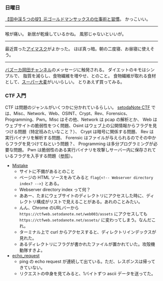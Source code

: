 ### 日曜日

[【田中渓５つの掟】元ゴールドマンサックスの仕事術と習慣](https://www.youtube.com/watch?v=pv_ytEic2Ls)。
かっこいい。

---

喉が痛い。
新居が乾燥しているかね。
風邪じゃないといいが。

---

最近買った[アイマスク](https://www.amazon.co.jp/aimeve-%E3%82%A2%E3%82%A4%E3%83%9E%E3%82%B9%E3%82%AF-premium%E3%80%91-%E9%81%AE%E5%85%89%E7%8E%8799-99%EF%BC%85-%E7%9D%A1%E7%9C%A0%E6%A0%84%E9%A4%8A%E6%8C%87%E5%B0%8E%E5%A3%AB%E6%8E%A8%E8%96%A6/dp/B0CQWX8942)がよかった。
ほぼ真っ暗。朝の二度寝、お昼寝に使えそう。

---

[バズーカ岡田チャンネル](https://www.youtube.com/watch?v=FQqclT5I_i4&ab_channel=%E6%96%B0%E3%83%BB%E3%83%90%E3%82%BA%E3%83%BC%E3%82%AB%E5%B2%A1%E7%94%B0%E3%83%81%E3%83%A3%E3%83%B3%E3%83%8D%E3%83%AB%E3%80%90%E5%B2%A1%E7%94%B0%E9%9A%86%E3%80%91)のメッセージに触発される。
ダイエットのキモはシンプルで、
脂質を減らし、食物繊維を増やせ、とのこと。
食物繊維が取れる食材として、[スーパー大麦](https://www.amazon.co.jp/LOHAStyle-%E3%82%B9%E3%83%BC%E3%83%91%E3%83%BC%E5%A4%A7%E9%BA%A6-%E3%83%90%E3%83%BC%E3%83%AA%E3%83%BC%E3%83%9E%E3%83%83%E3%82%AF%E3%82%B9%C2%AE-800g/dp/B07VZYB8MJ)がいいらしい。
とりあえず買ってみる。

### CTF 入門

CTF は問題のジャンルがいくつかに分かれているらしい。
[setodaNote CTF](https://ctfexh.setodanote.net/challenges) では、Misc、Network、Web、OSINT、Crypt、Rev、Forensics、Programming、Pwn。Misc はその他、Network は pcap の解析とか、
Web はウェブサイトの脆弱性をつく問題、Osint はウェブ上の公開情報からフラグを見つける問題（特定班みたいなこと？）、
Crypt は暗号に関係する問題、
Rev は実行バイナリを解析する問題、
Forensic はファイルが与えられるのでその中からフラグを見つけてねという問題？、
Programming は多分プログラミングが必要な問題。
Pwn は脆弱性のある実行バイナリを攻撃しサーバー内に保存されているフラグを入手する問題（[参照](https://speakerdeck.com/arata_nvm/introduction-to-pwn?slide=6)）。

- [Mistake](https://ctfexh.setodanote.net/challenges#Mistake-23)
  - サイトに不備があるとのこと
  - ページの HTML ソースをみてみると `flag{<!-- Webserver directory index? -->}` とある。
  - Webserver directory index って何？
  - ああー、たまにウェブサイトのディレクトリにアクセスした時に、ディレクトリ構成がリストで見えることがある。あれのことみたい。
  - んん、Chrome のURLバーから `https://ctfweb.setodanote.net/web003/assets` にアクセスしても `https://ctfweb.setodanote.net/assets/` に変わってしまう。なんだこれ。
  - ターミナル上で curl からアクセスすると、ディレクトリインデックスが見れた。
  - あるディレクトリにフラグが書かれたファイルが置かれていた。攻殻機動隊すきよ。
- [echo_request](https://ctfexh.setodanote.net/challenges#echo_request-64)
  - ping の echo request が連続して出ている。ただ、レスポンスは帰ってきていない。
  - リクエストの中身を見てみると、1バイトずつ ascii データを送ってた。
